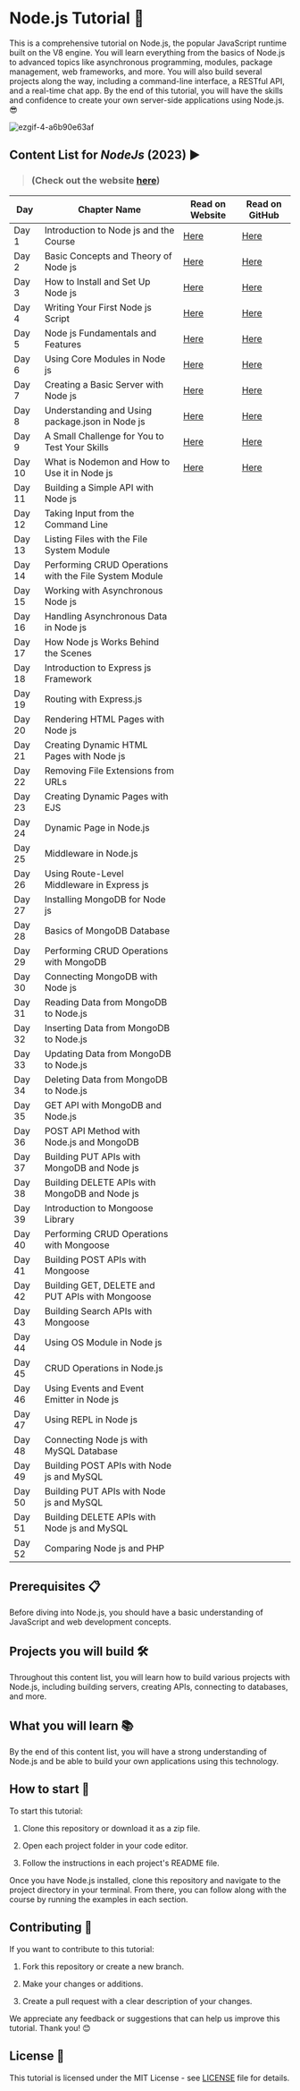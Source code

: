 # Node.js Tutorial 🚀

This is a comprehensive tutorial on Node.js, the popular JavaScript runtime built on the V8 engine. You will learn everything from the basics of Node.js to advanced topics like asynchronous programming, modules, package management, web frameworks, and more. You will also build several projects along the way, including a command-line interface, a RESTful API, and a real-time chat app. By the end of this tutorial, you will have the skills and confidence to create your own server-side applications using Node.js. 😎

![ezgif-4-a6b90e63af](https://user-images.githubusercontent.com/97989643/224550089-f2541ade-c5c6-4afa-8538-51a8dda4e23b.gif)

## Content List for *NodeJs* (2023) ▶️

>  ### (Check out the website [here](https://codexam.vercel.app/docs/node))

| **Day** | **Chapter Name** | **Read on Website** | **Read on GitHub** |
| --- | --- | --- | --- |
| Day 1 | Introduction to Node js and the Course |[Here](https://codexam.vercel.app/docs/node/node1)  | [Here](https://github.com/Subham-Maity/node-js-full-stack-tutorial/tree/main/01.%20Introduction%20to%20Node%20js%20and%20the%20Course)  |
| Day 2 | Basic Concepts and Theory of Node js |[Here](https://codexam.vercel.app/docs/node/node2)  | [Here](https://github.com/Subham-Maity/node-js-full-stack-tutorial/tree/main/02.%20Basic%20Concepts%20and%20Theory%20of%20Node%20js)  |
| Day 3 | How to Install and Set Up Node js |[Here](https://codexam.vercel.app/docs/node/node3)  | [Here](https://github.com/Subham-Maity/node-js-full-stack-tutorial/tree/main/03.%20Install%20and%20Set%20Up%20Node%20js)  |
| Day 4 | Writing Your First Node js Script |[Here](https://codexam.vercel.app/docs/node/node4)  | [Here](https://github.com/Subham-Maity/node-js-full-stack-tutorial/tree/main/04.%20Writing%20Your%20First%20Node%20js%20Script)  |
| Day 5 | Node js Fundamentals and Features |[Here](https://codexam.vercel.app/docs/node/node5)  | [Here](https://github.com/Subham-Maity/node-js-full-stack-tutorial/tree/main/05.%20Fundamentals%20and%20Features)  |
| Day 6 | Using Core Modules in Node js |[Here](https://codexam.vercel.app/docs/node/node6)  | [Here](https://github.com/Subham-Maity/node-js-full-stack-tutorial/tree/main/06.%20Modules)  |
| Day 7 | Creating a Basic Server with Node js |[Here](https://codexam.vercel.app/docs/node/node7)  | [Here](https://github.com/Subham-Maity/node-js-full-stack-tutorial/tree/main/07.%20Create%20Basic%20Server)  |
| Day 8 | Understanding and Using package.json in Node js | [Here](https://codexam.vercel.app/docs/node/node8)  | [Here](https://github.com/Subham-Maity/node-js-full-stack-tutorial/tree/main/08.%20Package.json)  |
| Day 9 | A Small Challenge for You to Test Your Skills | [Here](https://codexam.vercel.app/docs/node/node9)  | [Here](https://github.com/Subham-Maity/node-js-full-stack-tutorial/tree/main/09.%20Challenge)  |
| Day 10 | What is Nodemon and How to Use it in Node js | [Here](https://codexam.vercel.app/docs/node/node10)  | [Here](https://github.com/Subham-Maity/node-js-full-stack-tutorial/tree/main/10.%20Nodemon%20Package)  |
| Day 11 |Building a Simple API with Node js |  |  |
| Day 12 | Taking Input from the Command Line |  |  |
| Day 13 | Listing Files with the File System Module |  |  |
| Day 14 | Performing CRUD Operations with the File System Module |  |  |
| Day 15 | Working with Asynchronous Node js |  |  |
| Day 16 | Handling Asynchronous Data in Node js |  |  |
| Day 17 | How Node js Works Behind the Scenes |  |  |
| Day 18 | Introduction to Express js Framework |  |  |
| Day 19 | Routing with Express.js |  |  |
| Day 20 | Rendering HTML Pages with Node js |  |  |
| Day 21 | Creating Dynamic HTML Pages with Node js |  |  |
| Day 22 | Removing File Extensions from URLs |  |  |
| Day 23 | Creating Dynamic Pages with EJS |  |  |
| Day 24 | Dynamic Page in Node.js |  |  |
| Day 25 | Middleware in Node.js |  |  |
| Day 26 | Using Route-Level Middleware in Express js |  |  |
| Day 27 | Installing MongoDB for Node js |  |  |
| Day 28 | Basics of MongoDB Database |  |  |
| Day 29 | Performing CRUD Operations with MongoDB |  |  |
| Day 30 | Connecting MongoDB with Node js |  |  |
| Day 31 | Reading Data from MongoDB to Node.js |  |  |
| Day 32 | Inserting Data from MongoDB to Node.js |  |  |
| Day 33 | Updating Data from MongoDB to Node.js |  |  |
| Day 34 | Deleting Data from MongoDB to Node.js |  |  |
| Day 35 | GET API with MongoDB and Node.js |  |  |
| Day 36 | POST API Method with Node.js and MongoDB |  |  |
| Day 37 | Building PUT APIs with MongoDB and Node js |  |  |
| Day 38 | Building DELETE APIs with MongoDB and Node js |  |  |
| Day 39 | Introduction to Mongoose Library |  |  |
| Day 40 | Performing CRUD Operations with Mongoose |  |  |
| Day 41 | Building POST APIs with Mongoose |  |  |
| Day 42 | Building GET, DELETE and PUT APIs with Mongoose |  |  |
| Day 43 | Building Search APIs with Mongoose |  |  |
| Day 44 | Using OS Module in Node js |  |  |
| Day 45 | CRUD Operations in Node.js |  |  |
| Day 46 | Using Events and Event Emitter in Node js |  |  |
| Day 47 | Using REPL in Node js |  |  | 
| Day 48 | Connecting Node js with MySQL Database |  |  | 
| Day 49 | Building POST APIs with Node js and MySQL |  |  |
| Day 50 | Building PUT APIs with Node js and MySQL |  |  |
| Day 51 | Building DELETE APIs with Node js and MySQL |  |  |
| Day 52 | Comparing Node js and PHP |  |  |

## Prerequisites 📋

Before diving into Node.js, you should have a basic understanding of JavaScript and web development concepts.

## Projects you will build 🛠️

Throughout this content list, you will learn how to build various projects with Node.js, including building servers, creating APIs, connecting to databases, and more.

## What you will learn 📚

By the end of this content list, you will have a strong understanding of Node.js and be able to build your own applications using this technology.


## How to start 🚀

To start this tutorial:

1. Clone this repository or download it as a zip file.

2. Open each project folder in your code editor.

3. Follow the instructions in each project's README file.

Once you have Node.js installed, clone this repository and navigate to the project directory in your terminal. From there, you can follow along with the course by running the examples in each section.

## Contributing 💖

If you want to contribute to this tutorial:

1. Fork this repository or create a new branch.

2. Make your changes or additions.

3. Create a pull request with a clear description of your changes.

We appreciate any feedback or suggestions that can help us improve this tutorial. Thank you! 😊

## License 📄

This tutorial is licensed under the MIT License - see [LICENSE](LICENSE) file for details.
